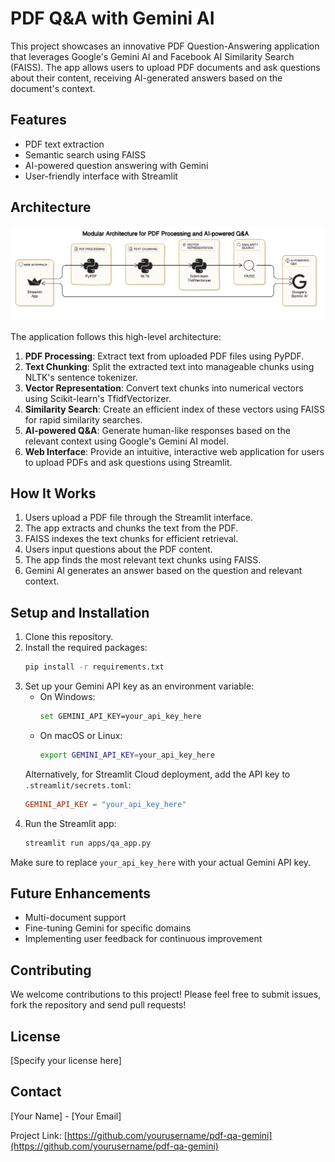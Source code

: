 # PDF Q&A with Gemini AI

This project showcases an innovative PDF Question-Answering application that leverages Google's Gemini AI and Facebook AI Similarity Search (FAISS). The app allows users to upload PDF documents and ask questions about their content, receiving AI-generated answers based on the document's context.

## Features

- PDF text extraction
- Semantic search using FAISS
- AI-powered question answering with Gemini
- User-friendly interface with Streamlit

## Architecture

![Architecture Diagram](assets\architecture.png)


The application follows this high-level architecture:

1. **PDF Processing**: Extract text from uploaded PDF files using PyPDF.
2. **Text Chunking**: Split the extracted text into manageable chunks using NLTK's sentence tokenizer.
3. **Vector Representation**: Convert text chunks into numerical vectors using Scikit-learn's TfidfVectorizer.
4. **Similarity Search**: Create an efficient index of these vectors using FAISS for rapid similarity searches.
5. **AI-powered Q&A**: Generate human-like responses based on the relevant context using Google's Gemini AI model.
6. **Web Interface**: Provide an intuitive, interactive web application for users to upload PDFs and ask questions using Streamlit.

## How It Works

1. Users upload a PDF file through the Streamlit interface.
2. The app extracts and chunks the text from the PDF.
3. FAISS indexes the text chunks for efficient retrieval.
4. Users input questions about the PDF content.
5. The app finds the most relevant text chunks using FAISS.
6. Gemini AI generates an answer based on the question and relevant context.

## Setup and Installation

1. Clone this repository.
2. Install the required packages:
   ```bash
   pip install -r requirements.txt
   ```
3. Set up your Gemini API key as an environment variable:
   - On Windows:
     ```bash
     set GEMINI_API_KEY=your_api_key_here
     ```
   - On macOS or Linux:
     ```bash
     export GEMINI_API_KEY=your_api_key_here
     ```
   Alternatively, for Streamlit Cloud deployment, add the API key to `.streamlit/secrets.toml`:
   ```toml
   GEMINI_API_KEY = "your_api_key_here"
   ```
4. Run the Streamlit app:
   ```bash
   streamlit run apps/qa_app.py
   ```

Make sure to replace `your_api_key_here` with your actual Gemini API key.

## Future Enhancements

- Multi-document support
- Fine-tuning Gemini for specific domains
- Implementing user feedback for continuous improvement

## Contributing

We welcome contributions to this project! Please feel free to submit issues, fork the repository and send pull requests!

## License

[Specify your license here]

## Contact

[Your Name] - [Your Email]

Project Link: [https://github.com/yourusername/pdf-qa-gemini](https://github.com/yourusername/pdf-qa-gemini)

